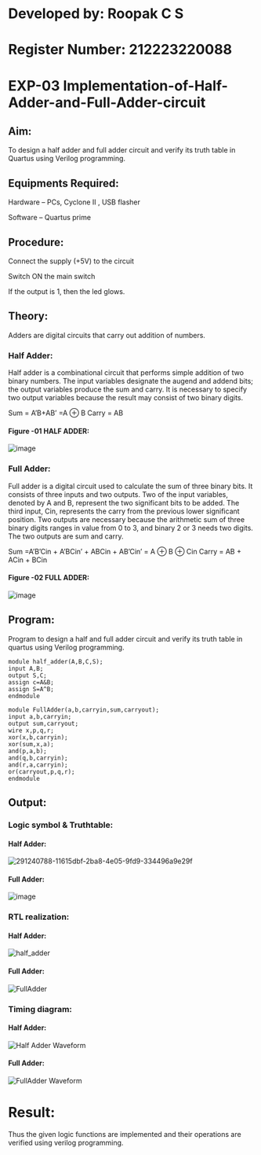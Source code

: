 # Developed by: Roopak C S
# Register Number: 212223220088

# EXP-03 Implementation-of-Half-Adder-and-Full-Adder-circuit

## Aim:
To design a half adder and full adder circuit and verify its truth table in Quartus using Verilog programming.

## Equipments Required:
Hardware – PCs, Cyclone II , USB flasher

Software – Quartus prime
 
## Procedure:

Connect the supply (+5V) to the circuit

Switch ON the main switch

If the output is 1, then the led glows.

## Theory:
Adders are digital circuits that carry out addition of numbers.

### Half Adder:
Half adder is a combinational circuit that performs simple addition of two binary numbers. The input variables designate the augend and addend bits; the output variables produce the sum and carry. It is necessary to specify two output variables because the result may consist of two binary digits.

Sum = A’B+AB’ =A ⊕ B Carry = AB

#### Figure -01 HALF ADDER:
![image](https://user-images.githubusercontent.com/36288975/163552057-b3547877-6d07-45b4-b7e0-bcfebfad9e1d.png)

### Full Adder:
Full adder is a digital circuit used to calculate the sum of three binary bits. It consists of three inputs and two outputs. Two of the input variables, denoted by A and B, represent the two significant bits to be added. The third input, Cin, represents the carry from the previous lower significant position. Two outputs are necessary because the arithmetic sum of three binary digits ranges in value from 0 to 3, and binary 2 or 3 needs two digits. The two outputs are sum and carry.

Sum =A’B’Cin + A’BCin’ + ABCin + AB’Cin’ = A ⊕ B ⊕ Cin Carry = AB + ACin + BCin

#### Figure -02 FULL ADDER: 
![image](https://user-images.githubusercontent.com/36288975/163552156-a13e5a56-c638-4110-97d9-8896907c8d25.png)

## Program:
Program to design a half and full adder circuit and verify its truth table in quartus using Verilog programming.
````
module half_adder(A,B,C,S);
input A,B;
output S,C;
assign c=A&B;
assign S=A^B;
endmodule

module FullAdder(a,b,carryin,sum,carryout);
input a,b,carryin;
output sum,carryout;
wire x,p,q,r;
xor(x,b,carryin);
xor(sum,x,a);
and(p,a,b);
and(q,b,carryin);
and(r,a,carryin);
or(carryout,p,q,r);
endmodule
````

## Output:
### Logic symbol & Truthtable:
#### Half Adder:
![291240788-11615dbf-2ba8-4e05-9fd9-334496a9e29f](https://github.com/RoopakCS/Exp-02-Implementation-of-Half-Adder-and-Full-Adder-circuit/assets/139228922/b7726a5e-76e8-4ccb-a0c9-a96e09cd739b)
#### Full Adder:
![image](https://github.com/RoopakCS/Exp-02-Implementation-of-Half-Adder-and-Full-Adder-circuit/assets/139228922/6350eef8-0284-423e-97a2-573b79d608f8)

### RTL realization:
#### Half Adder:
![half_adder](https://github.com/RoopakCS/Exp-02-Implementation-of-Half-Adder-and-Full-Adder-circuit/assets/139228922/4a9d2719-adf4-436c-b10f-c99d97a4181f)
#### Full Adder:
![FullAdder](https://github.com/RoopakCS/Exp-02-Implementation-of-Half-Adder-and-Full-Adder-circuit/assets/139228922/49e5eaf0-9b8e-4b41-b028-4cf8fc1ca481)

### Timing diagram:
#### Half Adder:
![Half Adder Waveform](https://github.com/RoopakCS/Exp-02-Implementation-of-Half-Adder-and-Full-Adder-circuit/assets/139228922/42c8ff56-e7e1-4a45-b988-30e2b1a5ebb6)
#### Full Adder:
![FullAdder Waveform](https://github.com/RoopakCS/Exp-02-Implementation-of-Half-Adder-and-Full-Adder-circuit/assets/139228922/02796a7d-0d74-44e3-989b-f7a95bf59032)

# Result:
Thus the given logic functions are implemented and their operations are verified using verilog programming.
